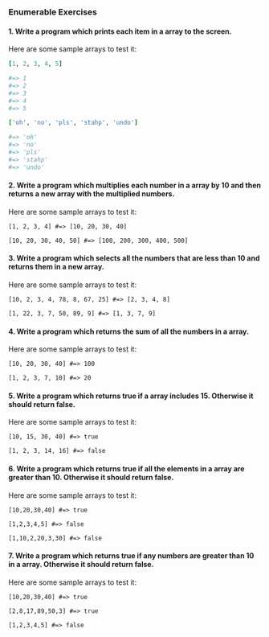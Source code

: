 ### Enumerable Exercises
#### 1. Write a program which prints **each** item in a array to the screen.

Here are some sample arrays to test it:

~~~ruby
[1, 2, 3, 4, 5]

#=> 1
#=> 2
#=> 3
#=> 4
#=> 5
~~~

~~~ruby
['oh', 'no', 'pls', 'stahp', 'undo']

#=> 'oh'
#=> 'no'
#=> 'pls'
#=> 'stahp'
#=> 'undo'
~~~

#### 2. Write a program which multiplies each number in a array by 10 and then returns a new array with the multiplied numbers.

Here are some sample arrays to test it:

`[1, 2, 3, 4] #=> [10, 20, 30, 40]`

`[10, 20, 30, 40, 50] #=> [100, 200, 300, 400, 500]`


#### 3. Write a program which **selects** all the numbers that are less than 10 and returns them in a new array.

Here are some sample arrays to test it:

`[10, 2, 3, 4, 78, 8, 67, 25] #=> [2, 3, 4, 8]`

`[1, 22, 3, 7, 50, 89, 9] #=> [1, 3, 7, 9]`

#### 4. Write a program which returns the sum of all the numbers in a array.

Here are some sample arrays to test it:

`[10, 20, 30, 40] #=> 100`

`[1, 2, 3, 7, 10] #=> 20`

#### 5. Write a program which returns true if a array **includes** 15. Otherwise it should return false.

Here are some sample arrays to test it:

`[10, 15, 30, 40] #=> true`

`[1, 2, 3, 14, 16] #=> false`

#### 6. Write a program which returns true if **all** the elements in a array are greater than 10. Otherwise it should return false.

Here are some sample arrays to test it:

`[10,20,30,40] #=> true`

`[1,2,3,4,5] #=> false`

`[1,10,2,20,3,30] #=> false`

#### 7. Write a program which returns true if **any** numbers are greater than 10 in a array. Otherwise it should return false.

Here are some sample arrays to test it:

`[10,20,30,40] #=> true`

`[2,8,17,89,50,3] #=> true`

`[1,2,3,4,5] #=> false`
